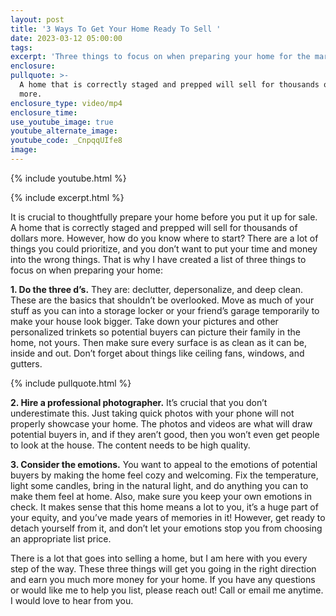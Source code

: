 ```yaml
---
layout: post
title: '3 Ways To Get Your Home Ready To Sell '
date: 2023-03-12 05:00:00
tags:
excerpt: 'Three things to focus on when preparing your home for the market. '
enclosure:
pullquote: >-
  A home that is correctly staged and prepped will sell for thousands of dollars
  more. 
enclosure_type: video/mp4
enclosure_time:
use_youtube_image: true
youtube_alternate_image:
youtube_code: _CnpqqUIfe8
image:
---
```

{% include youtube.html %}

{% include excerpt.html %}

It is crucial to thoughtfully prepare your home before you put it up for sale. A home that is correctly staged and prepped will sell for thousands of dollars more. However, how do you know where to start? There are a lot of things you could prioritize, and you don’t want to put your time and money into the wrong things. That is why I have created a list of three things to focus on when preparing your home:&nbsp;

**1\. Do the three d’s.** They are: declutter, depersonalize, and deep clean. These are the basics that shouldn’t be overlooked. Move as much of your stuff as you can into a storage locker or your friend’s garage temporarily to make your house look bigger. Take down your pictures and other personalized trinkets so potential buyers can picture their family in the home, not yours. Then make sure every surface is as clean as it can be, inside and out. Don’t forget about things like ceiling fans, windows, and gutters.

{% include pullquote.html %}

**2\. Hire a professional photographer.** It’s crucial that you don’t underestimate this. Just taking quick photos with your phone will not properly showcase your home. The photos and videos are what will draw potential buyers in, and if they aren’t good, then you won’t even get people to look at the house. The content needs to be high quality.&nbsp;

**3\. Consider the emotions.** You want to appeal to the emotions of potential buyers by making the home feel cozy and welcoming. Fix the temperature, light some candles, bring in the natural light, and do anything you can to make them feel at home. Also, make sure you keep your own emotions in check. It makes sense that this home means a lot to you, it’s a huge part of your equity, and you’ve made years of memories in it! However, get ready to detach yourself from it, and don’t let your emotions stop you from choosing an appropriate list price.&nbsp;

There is a lot that goes into selling a home, but I am here with you every step of the way. These three things will get you going in the right direction and earn you much more money for your home. If you have any questions or would like me to help you list, please reach out! Call or email me anytime. I would love to hear from you.